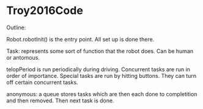 # Troy2016Code


Outline:

Robot.robotInit() is the entry point. All set up is done there.

Task: represents some sort of function that the robot does. Can be human or antomous. 

telopPeriod is run periodically during driving. Concurrent tasks are run in order of importance.
Special tasks are run by hitting buttons. They can turn off certain concurrent tasks.


anonymous:
a queue stores tasks which are then each done to completition and then removed. Then next task is done.